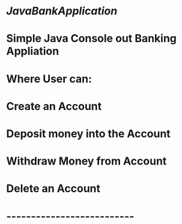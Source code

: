 # ***JavaBankApplication***
# Simple Java Console out  Banking Appliation 
# Where User can:
# Create an Account
# Deposit money into the Account 
# Withdraw Money from Account 
# Delete an Account 
# --------------------------
